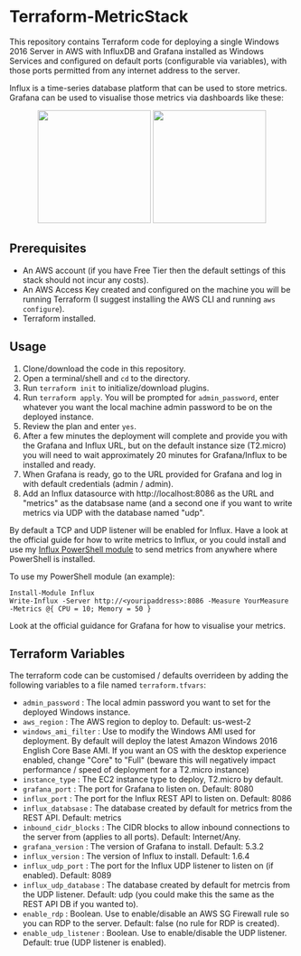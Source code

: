 # Terraform-MetricStack

This repository contains Terraform code for deploying a single Windows 2016 Server in AWS with InfluxDB and Grafana installed as Windows Services and configured on default ports (configurable via variables), with those ports permitted from any internet address to the server.

Influx is a time-series database platform that can be used to store metrics. Grafana can be used to visualise those metrics via dashboards like these:

<p align="center">
<img src="http://wragg.io/content/images/2018/02/Grafana-Example-2.png" height=200>  <img src="http://wragg.io/content/images/2018/02/Grafana-TFS-Build-Dashboard.png" height=200>
</p>

## Prerequisites

- An AWS account (if you have Free Tier then the default settings of this stack should not incur any costs).
- An AWS Access Key created and configured on the machine you will be running Terraform (I suggest installing the AWS CLI and running `aws configure`).
- Terraform installed.

## Usage

1. Clone/download the code in this repository.
2. Open a terminal/shell and `cd` to the directory.
3. Run `terraform init` to initialize/download plugins.
4. Run `terraform apply`. You will be prompted for `admin_password`, enter whatever you want the local machine admin password to be on the deployed instance.
5. Review the plan and enter `yes`.
6. After a few minutes the deployment will complete and provide you with the Grafana and Influx URL, but on the default instance size (T2.micro) you will need to wait approximately 20 minutes for Grafana/Influx to be installed and ready.
7. When Grafana is ready, go to the URL provided for Grafana and log in with default credentials (admin / admin).
8. Add an Influx datasource with http://localhost:8086 as the URL and "metrics" as the databsase name (and a second one if you want to write metrics via UDP with the database named "udp".

By default a TCP and UDP listener will be enabled for Influx. Have a look at the official guide for how to write metrics to Influx, or you could install and use my [Influx PowerShell module](https://github.com/markwragg/PowerShell-Influx) to send metrics from anywhere where PowerShell is installed.

To use my PowerShell module (an example):

```
Install-Module Influx
Write-Influx -Server http://<youripaddress>:8086 -Measure YourMeasure -Metrics @{ CPU = 10; Memory = 50 }
```

Look at the official guidance for Grafana for how to visualise your metrics.

## Terraform Variables

The terraform code can be customised / defaults overrideen by adding the following variables to a file named `terraform.tfvars`:

- `admin_password` : The local admin password you want to set for the deployed Windows instance.
- `aws_region` : The AWS region to deploy to. Default: us-west-2
- `windows_ami_filter` : Use to modify the Windows AMI used for deployment. By default will deploy the latest Amazon Windows 2016 English Core Base AMI. If you want an OS with the desktop experience enabled, change "Core" to "Full" (beware this will negatively impact performance / speed of deployment for a T2.micro instance)
- `instance_type` : The EC2 instance type to deploy, T2.micro by default.
- `grafana_port` : The port for Grafana to listen on. Default: 8080
- `influx_port` : The port for the Influx REST API to listen on. Default: 8086
- `influx_databsase` : The database created by default for metrics from the REST API. Default: metrics
- `inbound_cidr_blocks` : The CIDR blocks to allow inbound connections to the server from (applies to all ports). Default: Internet/Any.
- `grafana_version` : The version of Grafana to install. Default: 5.3.2
- `influx_version` : The version of Influx to install. Default: 1.6.4
- `influx_udp_port` : The port for the Influx UDP listener to listen on (if enabled). Default: 8089
- `influx_udp_database` : The database created by default for metrcis from the UDP listener. Default: udp (you could make this the same as the REST API DB if you wanted to).
- `enable_rdp` : Boolean. Use to enable/disable an AWS SG Firewall rule so you can RDP to the server. Default: false (no rule for RDP is created).
- `enable_udp_listener` : Boolean. Use to enable/disable the UDP listener. Default: true (UDP listener is enabled).
